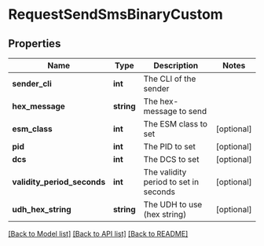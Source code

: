 # RequestSendSmsBinaryCustom

## Properties
Name | Type | Description | Notes
------------ | ------------- | ------------- | -------------
**sender_cli** | **int** | The CLI of the sender | 
**hex_message** | **string** | The hex-message to send | 
**esm_class** | **int** | The ESM class to set | [optional] 
**pid** | **int** | The PID to set | [optional] 
**dcs** | **int** | The DCS to set | [optional] 
**validity_period_seconds** | **int** | The validity period to set in seconds | [optional] 
**udh_hex_string** | **string** | The UDH to use (hex string) | [optional] 

[[Back to Model list]](../../README.md#documentation-for-models) [[Back to API list]](../../README.md#documentation-for-api-endpoints) [[Back to README]](../../README.md)

